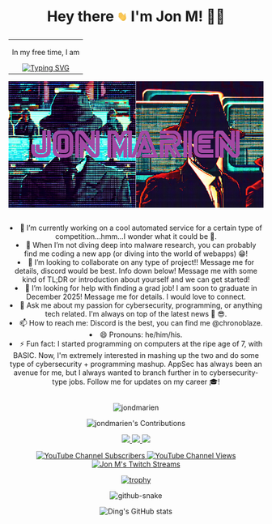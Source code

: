 <body>
  <!--Hello There!-->
  <h1 align='center'>
   <p>Hey there <img src="https://raw.githubusercontent.com/DhanushNehru/DhanushNehru/master/assets/wave.gif" width="20px" height="20px"/> I'm Jon M! 👨‍💻</p> 
  </h1>
  
<table align="center" style="border: none; border-collapse: collapse;">
  <tr>
    <td align="center">
      <p>In my free time, I am</p>
      <a href="https://git.io/typing-svg">
        <img src="https://readme-typing-svg.herokuapp.com?font=Fira+Code&pause=1000&width=435&lines=a+Cyber+Security+Student;a+TryHackMe+Enthusiast;a+Twitch+Streamer;always+learning!" alt="Typing SVG" />
      </a>
    </td>
  </tr>
</table>
  
  <!--Jon Marien Mr. Robot Text-->
  <p align="center">
    <img src="https://github.com/jondmarien/jondmarien/blob/a8ebf914e97abc8fd45a41b3f54a2f780ad33982/assets/Jon_Marien-Github_Profile_Pic.png" alt="Jon Marien GitHub Profile Pic" />
  </p>
  
  <!--Information about me!-->
  <div style="text-align: center; display: inline-block;">
    <ul style="list-style-position: inside; padding: 0;">
      <li>🔭 I’m currently working on a cool automated service for a certain type of competition...hmm...I wonder what it could be 🤔.</li>
      <li>🌱 When I’m not diving deep into malware research, you can probably find me coding a new app (or diving into the world of webapps) 😁!</li>
      <li>👯 I’m looking to collaborate on any type of project!! Message me for details, discord would be best. Info down below! Message me with some kind of TL;DR or introduction about yourself and we can get started!</li>
      <li>🤔 I’m looking for help with finding a grad job! I am soon to graduate in December 2025! Message me for details. I would love to connect.</li>
      <li>💬 Ask me about my passion for cybersecurity, programming, or anything tech related. I'm always on top of the latest news 📰 😎.</li>
      <li>📫 How to reach me: Discord is the best, you can find me @chronoblaze.</li>
      <li>😄 Pronouns: he/him/his.</li>
      <li>⚡ Fun fact: I started programming on computers at the ripe age of 7, with BASIC. Now, I'm extremely interested in mashing up the two and do some type of cybersecurity + programming mashup. AppSec has always been an avenue for me, but I always wanted to branch further in to cybersecurity-type jobs. Follow me for updates on my career 🎓!</li>
    </ul>
  </div>
  
  <!--Github Profile Views-->
  <p align='center'>
    <a>
     <img src="https://komarev.com/ghpvc/?username=jondmarien&label=Profile%20views&color=blueviolet&style=plastic" alt="jondmarien"/>
    </a>
  </p>

<!--Contributions (based on user light/dark prefs)-->
<p align="center" width="100%">
  <picture>
    <!-- Dark mode image -->
    <source
        srcset="https://github.pumbas.net/api/contributions/jondmarien?bgColour=161B22"
        media="(prefers-color-scheme: dark)"
        alt="jondmarien's Contributions"
    />
    <!-- Default, light mode image -->
    <img 
        src="https://github.pumbas.net/api/contributions/jondmarien?colour=002AFF&bgColour=F6F8FA"
        alt="jondmarien's Contributions"
    />
  </picture>
</p>
  
  <!--Disocrd, Linkedin, and TryHackMe-->
  <p align='center'>
    <a href="https://discord.gg/5CJarP6JCu">
      <img src="https://img.shields.io/badge/Discord-5865F2?style=for-the-badge&logo=discord&logoColor=white" />        
    </a>
    <a href="https://www.linkedin.com/in/jondmarien/">
      <img src="https://img.shields.io/badge/linkedin-%230077B5.svg?&style=for-the-badge&logo=linkedin&logoColor=white" />
    </a>
    <a href="https://tryhackme.com/r/p/jondmarien">
      <img src="https://img.shields.io/badge/TryHackMe-212C42?style=for-the-badge&logo=TryHackMe&logoColor=white" />
    </a>
  </p>
  
  <!--Youtube, Twitch, etc.-->
  <p align='center'>
    <a href="https://www.youtube.com/@SirChronoblaze?sub_confirmation=1">
      <img alt="YouTube Channel Subscribers" src="https://img.shields.io/youtube/channel/subscribers/UC2ZL1XH9cWgTbL9BtZNNtgA">
      <img alt="YouTube Channel Views" src="https://img.shields.io/youtube/channel/views/UC2ZL1XH9cWgTbL9BtZNNtgA">
    </a>
    <a href="https://www.twitch.tv/sirchronoblaze">
      <img src="https://img.shields.io/badge/Twitch-9146FF?style=for-the-badge&logo=twitch&logoColor=white" alt="Jon M's Twitch Streams"" />        
    </a>
  </p>

<!--Github Trophies-->
<p align="center">
  <a href="https://github.com/ryo-ma/github-profile-trophy">
    <img src="https://github-profile-trophy.vercel.app/?username=jondmarien&theme=matrix&rank=-B,-C" alt="trophy"/>
  </a>
</p>

<!--Snake Game-->
<p align="center">
  <picture>
    <source media="(prefers-color-scheme: dark)" srcset="https://raw.githubusercontent.com/Ding808/PigeonD/output/github-snake-dark.svg" />
    <source media="(prefers-color-scheme: light)" srcset="https://raw.githubusercontent.com/Ding808/PigeonD/output/github-snake.svg" />
    <img alt="github-snake" src="https://raw.githubusercontent.com/Ding808/PigeonD/output/github-snake.svg" />
  </picture>
</p>


<!--Github Stats-->
<p align="center">
  <img src="https://github-readme-stats.vercel.app/api?username=jondmarien&show_icons=true&theme=ambient_gradient&card_width=400&line_height=40&cache_seconds=1800" alt="Ding's GitHub stats"/>
</p>
